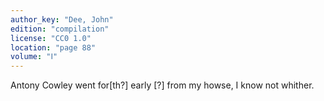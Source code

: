 ```yaml
---
author_key: "Dee, John"
edition: "compilation"
license: "CC0 1.0"
location: "page 88"
volume: "Ⅰ"
---
```

Antony Cowley went for[th?] early [?] from my howse, I know not whither.
